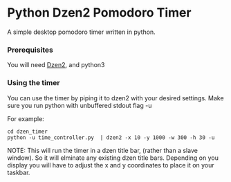 # Python Dzen2 Pomodoro Timer

A simple desktop pomodoro timer written in python. 

### Prerequisites

You will need [Dzen2](https://github.com/robm/dzen), and python3

### Using the timer 

You can use the timer by piping it to dzen2 with your desired settings. 
Make sure you run python with unbuffered stdout flag -u

For example:

```
cd dzen_timer
python -u time_controller.py  | dzen2 -x 10 -y 1000 -w 300 -h 30 -u
```

NOTE: This will run the timer in a dzen title bar, (rather than a slave window). So it will elminate
any existing dzen title bars. Depending on you display you will have to adjust the x and y coordinates
to place it on your taskbar. 






